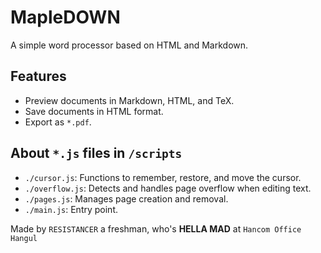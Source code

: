 # MapleDOWN
A simple word processor based on HTML and Markdown.

## Features
- Preview documents in Markdown, HTML, and TeX.
- Save documents in HTML format.
- Export as `*.pdf`.

## About `*.js` files in `/scripts`
- `./cursor.js`: Functions to remember, restore, and move the cursor.
- `./overflow.js`: Detects and handles page overflow when editing text.
- `./pages.js`: Manages page creation and removal.
- `./main.js`: Entry point.

Made by `RESISTANCER` a freshman, who's **HELLA MAD** at `Hancom Office Hangul`